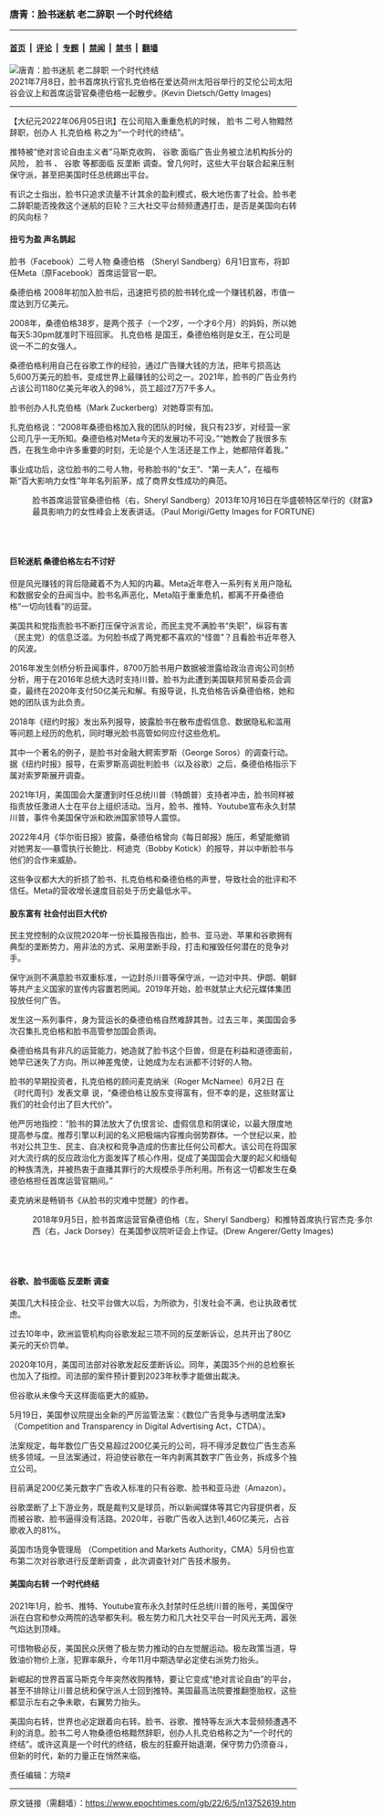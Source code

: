 ### 唐青：脸书迷航 老二辞职 一个时代终结

---

#### [首页](../../../..?n13752619) &nbsp;|&nbsp; [评论](../../../../../epoch-comment?n13752619) &nbsp;|&nbsp; [专题](../../../../../epoch-special?n13752619) &nbsp;|&nbsp; [禁闻](../../../../../epoch-news?n13752619) &nbsp;|&nbsp; [禁书](../../../../../books?n13752619) &nbsp;|&nbsp; [翻墙](https://github.com/gfw-breaker/nogfw/blob/master/README.md?n13752619)


<div><img alt="唐青：脸书迷航 老二辞职 一个时代终结" class="attachment-djy_600_400 size-djy_600_400 wp-post-image" src="https://i.epochtimes.com/assets/uploads/2022/06/id13752629-GettyImages-1327685501-600x400.jpg"/>
<div class="caption">
 2021年7月8日，脸书首席执行官扎克伯格在爱达荷州太阳谷举行的艾伦公司太阳谷会议上和首席运营官桑德伯格一起散步。(Kevin Dietsch/Getty Images)
</div></div><hr/><div class="post_content" id="artbody" itemprop="articleBody">
 <!-- article content begin -->
 <p>
  【大纪元2022年06月05日讯】在公司陷入重重危机的时候，
  <ok href="https://www.epochtimes.com/gb/tag/%E8%84%B8%E4%B9%A6.html">
   脸书
  </ok>
  二号人物黯然辞职，创办人
  <ok href="https://www.epochtimes.com/gb/tag/%E6%89%8E%E5%85%8B%E4%BC%AF%E6%A0%BC.html">
   扎克伯格
  </ok>
  称之为“一个时代的终结”。
 </p>
 <p class="p1">
  推特被“绝对言论自由主义者”马斯克收购，
  <ok href="https://www.epochtimes.com/gb/tag/%E8%B0%B7%E6%AD%8C.html">
   谷歌
  </ok>
  面临广告业务被立法机构拆分的风险，
  <ok href="https://www.epochtimes.com/gb/tag/%E8%84%B8%E4%B9%A6.html">
   脸书
  </ok>
  、
  <ok href="https://www.epochtimes.com/gb/tag/%E8%B0%B7%E6%AD%8C.html">
   谷歌
  </ok>
  等都面临
  <ok href="https://www.epochtimes.com/gb/tag/%E5%8F%8D%E5%9E%84%E6%96%AD.html">
   反垄断
  </ok>
  调查。曾几何时，这些大平台联合起来压制保守派，甚至把美国时任总统踢出平台。
 </p>
 <p class="p3">
  有识之士指出，脸书只追求流量不计其余的盈利模式，极大地伤害了社会。脸书老二辞职能否挽救这个迷航的巨轮？三大社交平台频频遭遇打击，是否是美国向右转的风向标？
 </p>
 <h4>
  扭亏为盈 声名鹊起
 </h4>
 <p>
  脸书（Facebook）二号人物
  <ok href="https://www.epochtimes.com/gb/tag/%E6%A1%91%E5%BE%B7%E4%BC%AF%E6%A0%BC.html">
   桑德伯格
  </ok>
  （Sheryl Sandberg）6月1日宣布，将卸任Meta（原Facebook）首席运营官一职。
 </p>
 <p>
  <ok href="https://www.epochtimes.com/gb/tag/%E6%A1%91%E5%BE%B7%E4%BC%AF%E6%A0%BC.html">
   桑德伯格
  </ok>
  2008年初加入脸书后，迅速把亏损的脸书转化成一个赚钱机器，市值一度达到万亿美元。
 </p>
 <p>
  2008年，桑德伯格38岁，是两个孩子（一个2岁，一个才6个月）的妈妈，所以她每天5:30pm就准时下班回家。
  <ok href="https://www.epochtimes.com/gb/tag/%E6%89%8E%E5%85%8B%E4%BC%AF%E6%A0%BC.html">
   扎克伯格
  </ok>
  是国王，桑德伯格则是女王，在公司是说一不二的女强人。
 </p>
 <p>
  桑德伯格利用自己在谷歌工作的经验，通过广告赚大钱的方法，把年亏损高达5,600万美元的脸书，变成世界上最赚钱的公司之一。2021年，脸书的广告业务约占该公司1180亿美元年收入的98%，员工超过7万7千多人。
 </p>
 <p>
  脸书创办人扎克伯格（Mark Zuckerberg）对她尊崇有加。
 </p>
 <p>
  扎克伯格说：“2008年桑德伯格加入我的团队的时候，我只有23岁，对经营一家公司几乎一无所知。桑德伯格对Meta今天的发展功不可没。”“她教会了我很多东西，在我生命中许多重要的时刻，无论是个人生活还是工作上，她都陪伴着我。”
 </p>
 <p>
  事业成功后，这位脸书的二号人物，号称脸书的“女王”、“第一夫人”，在福布斯“百大影响力女性”年年名列前茅，成了商界女性成功的典范。
 </p>
 <figure aria-describedby="caption-attachment-13752628" class="wp-caption aligncenter" id="attachment_13752628" style="width: 600px">
  <ok href="https://i.epochtimes.com/assets/uploads/2022/06/id13752628-GettyImages-184794297.jpg" target="_blank">
   <img alt="" class="size-large wp-image-13752628" src="https://i.epochtimes.com/assets/uploads/2022/06/id13752628-GettyImages-184794297-600x405.jpg"/>
  </ok>
  <br/><figcaption class="wp-caption-text" id="caption-attachment-13752628">
   脸书首席运营官桑德伯格（右，Sheryl Sandberg）2013年10月16日在华盛顿特区举行的《财富》最具影响力的女性峰会上发表讲话。（Paul Morigi/Getty Images for FORTUNE)
  </figcaption><br/>
 </figure><br/>
 <h4>
  巨轮迷航 桑德伯格左右不讨好
 </h4>
 <p>
  但是风光赚钱的背后隐藏着不为人知的内幕。Meta近年卷入一系列有关用户隐私和数据安全的丑闻当中。脸书名声恶化，Meta陷于重重危机，都离不开桑德伯格“一切向钱看”的运营。
 </p>
 <p>
  美国共和党指责脸书不断打压保守派言论，而民主党不满脸书“失职”，纵容有害（民主党）的信息泛滥。为何脸书成了两党都不喜欢的“怪兽”？且看脸书近年卷入的风波。
 </p>
 <p>
  2016年发生剑桥分析丑闻事件，8700万脸书用户数据被泄露给政治咨询公司剑桥分析，用于在2016年总统大选时支持川普。脸书为此遭到美国联邦贸易委员会调查，最终在2020年支付50亿美元和解。有报导说，扎克伯格告诉桑德伯格，她和她的团队该为此负责。
 </p>
 <p>
  2018年《纽约时报》发出系列报导，披露脸书在散布虚假信息、数据隐私和滥用等问题上经历的危机，同时曝光脸书高管如何应付这些危机。
 </p>
 <p>
  其中一个著名的例子，是脸书对金融大鳄索罗斯（George Soros）的调查行动。据《纽约时报》报导，在索罗斯高调批判脸书（以及谷歌）之后，桑德伯格指示下属对索罗斯展开调查。
 </p>
 <p>
  2021年1月，美国国会大厦遭到时任总统川普（特朗普）支持者冲击，脸书同样被指责放任激进人士在平台上组织活动。当月，脸书、推特、Youtube宣布永久封禁川普，事件令美国保守派和欧洲国家领导人震惊。
 </p>
 <p>
  2022年4月《华尔街日报》披露，桑德伯格曾向《每日邮报》施压，希望能撤销对她男友──暴雪执行长鲍比．柯迪克（Bobby Kotick）的报导，并以中断脸书与他们的合作来威胁。
 </p>
 <p>
  这些争议都大大的折损了脸书、扎克伯格和桑德伯格的声誉，导致社会的批评和不信任。Meta的营收增长速度目前处于历史最低水平。
 </p>
 <h4>
  股东富有 社会付出巨大代价
 </h4>
 <p>
  民主党控制的众议院2020年一份长篇报告指出，脸书、亚马逊、苹果和谷歌拥有典型的垄断势力，用非法的方式、采用垄断手段，打击和摧毁任何潜在的竞争对手。
 </p>
 <p>
  保守派则不满意脸书双重标准，一边封杀川普等保守派，一边对中共、伊朗、朝鲜等共产主义国家的宣传内容置若罔闻。2019年开始，脸书就禁止大纪元媒体集团投放任何广告。
 </p>
 <p>
  发生这一系列事件，身为营运长的桑德伯格自然难辞其咎。过去三年，美国国会多次召集扎克伯格和脸书高管参加国会质询。
 </p>
 <p>
  桑德伯格具有非凡的运营能力，她造就了脸书这个巨兽，但是在利益和道德面前，她早已迷失了方向。所以神差鬼使，让她成为左右派都不讨好的人物。
 </p>
 <p>
  脸书的早期投资者，扎克伯格的顾问麦克纳米（Roger McNamee）6月2日
  <ok href="https://time.com/6183520/sheryl-sandberg-facebook-legacy/" rel="noopener noreferrer" target="_blank">
   在《时代周刊》发表文章
  </ok>
  说，“桑德伯格让股东变得富有，但不幸的是，这些财富让我们的社会付出了巨大代价”。
 </p>
 <p>
  他严厉地指控：“脸书的算法放大了仇恨言论、虚假信息和阴谋论，以最大限度地提高参与度。推荐引擎以利润的名义把极端内容推向弱势群体。一个世纪以来，脸书对公共卫生、民主、自决权和竞争造成的伤害比任何公司都大。该公司在将国家对大流行病的反应政治化方面发挥了核心作用，促成了美国国会大厦的起义和缅甸的种族清洗，并被热衷于直播其罪行的大规模杀手所利用。所有这一切都发生在桑德伯格担任首席运营官期间。”
 </p>
 <p>
  麦克纳米是畅销书《从脸书的灾难中觉醒》的作者。
 </p>
 <figure aria-describedby="caption-attachment-13752630" class="wp-caption aligncenter" id="attachment_13752630" style="width: 600px">
  <ok href="https://i.epochtimes.com/assets/uploads/2022/06/id13752630-GettyImages-1027065144.jpg" target="_blank">
   <img alt="" class="size-large wp-image-13752630" src="https://i.epochtimes.com/assets/uploads/2022/06/id13752630-GettyImages-1027065144-600x400.jpg"/>
  </ok>
  <br/><figcaption class="wp-caption-text" id="caption-attachment-13752630">
   2018年9月5日，脸书首席运营官桑德伯格（左，Sheryl Sandberg）和推特首席执行官杰克·多尔西（右，Jack Dorsey）在美国参议院听证会上作证。(Drew Angerer/Getty Images)
  </figcaption><br/>
 </figure><br/>
 <h4>
  谷歌、脸书面临
  <ok href="https://www.epochtimes.com/gb/tag/%E5%8F%8D%E5%9E%84%E6%96%AD.html">
   反垄断
  </ok>
  调查
 </h4>
 <p>
  美国几大科技企业、社交平台做大以后，为所欲为，引发社会不满，也让执政者忧虑。
 </p>
 <p>
  过去10年中，欧洲监管机构向谷歌发起三项不同的反垄断诉讼，总共开出了80亿美元的天价罚单。
 </p>
 <p>
  2020年10月，美国司法部对谷歌发起反垄断诉讼。同年，美国35个州的总检察长也加入了指控。司法部的案件预计要到2023年秋季才能做出裁决。
 </p>
 <p>
  但谷歌从未像今天这样面临更大的威胁。
 </p>
 <p>
  5月19日，美国参议院提出全新的严厉监管法案：《数位广告竞争与透明度法案》（Competition and Transparency in Digital Advertising Act，CTDA）。
 </p>
 <p>
  法案规定，每年数位广告交易超过200亿美元的公司，将不得涉足数位广告生态系统多领域。一旦法案通过，将迫使谷歌在一年内剥离其数字广告业务，拆成多个独立公司。
 </p>
 <p>
  目前满足200亿美元数字广告收入标准的只有谷歌、脸书和亚马逊（Amazon）。
 </p>
 <p>
  谷歌垄断了上下游业务，既是裁判又是球员，所以新闻媒体等其它内容提供者，反而被谷歌、脸书逼得没有活路。2020年，谷歌广告收入达到1,460亿美元，占谷歌收入的81%。
 </p>
 <p>
  英国市场竞争管理局 （Competition and Markets Authority，CMA）5月份也宣布第二次对谷歌进行反垄断调查 ，此次调查针对广告技术服务。
 </p>
 <h4>
  美国向右转 一个时代终结
 </h4>
 <p>
  2021年1月，脸书、推特、Youtube宣布永久封禁时任总统川普的账号，美国保守派在白宫和参众两院的选举都失利。极左势力和几大社交平台一时风光无两，嚣张气焰达到顶峰。
 </p>
 <p>
  可惜物极必反，美国民众厌倦了极左势力推动的白左觉醒运动。极左政策当道，导致油价物价上涨，犯罪率飙升，今年11月中期选举必定使右派势力抬头。
 </p>
 <p>
  新崛起的世界首富马斯克今年突然收购推特，要让它变成“绝对言论自由”的平台，甚至不排除让川普总统和保守派人士回到推特。美国最高法院要推翻堕胎权，这些都显示左右之争未歇，右翼势力抬头。
 </p>
 <p>
  美国向右转，世界也必定跟着向右转。脸书、谷歌、推特等左派大本营频频遭遇不利的消息。脸书二号人物桑德伯格黯然辞职，创办人扎克伯格称之为“一个时代的终结”。或许这真是一个时代的终结，极左的狂癫开始退潮，保守势力仍须奋斗，但新的时代，新的力量正在悄然来临。
 </p>
 <p>
  责任编辑：方晓#
 </p>
 <!-- article content end -->
 <div id="below_article_ad">
 </div>
</div>


---

原文链接（需翻墙）：https://www.epochtimes.com/gb/22/6/5/n13752619.htm